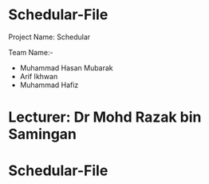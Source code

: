 
# Schedular-File

Project Name: Schedular

Team Name:-
- Muhammad Hasan Mubarak
- Arif Ikhwan
- Muhammad Hafiz

Lecturer: Dr Mohd Razak bin Samingan
=======
# Schedular-File
